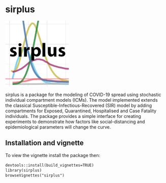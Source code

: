 # sirplus

![](vignettes/sirplus-logo-small.png)

sirplus is a package for the modeling of COVID-19 spread using stochastic individual compartment models (ICMs). The model implemented extends the classical Susceptible-Infectious-Recovered (SIR) model by adding compartments for Exposed, Quarantined, Hospitalised and Case Fatality individuals. The package provides a simple interface for creating experiments to demonstrate how factors like social-distancing and epidemiological parameters will change the curve.

## Installation and vignette

To view the vignette install the package then: 

```
devtools::install(build_vignettes=TRUE)
library(sirplus)
browseVignettes("sirplus")  
```